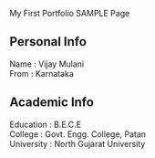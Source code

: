 My First Portfolio SAMPLE Page

## Personal Info

Name : Vijay Mulani
<br>From : Karnataka

## Academic Info

Education : B.E.C.E<br>
College : Govt. Engg. College, Patan <br>
University : North Gujarat University
